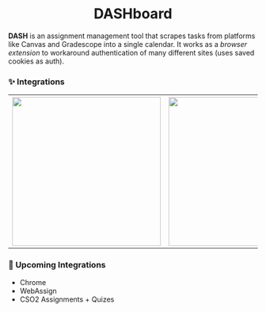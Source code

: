 <h1 align="center">DASHboard</h1>

**DASH** is an assignment management tool that scrapes tasks from platforms like Canvas and Gradescope into a single calendar. It works as a *browser extension* to workaround authentication of many different sites (uses saved cookies as auth).

### ✨ Integrations

<table>
  <th>
    <img src="https://github.com/JoshuaMarkle/uva-dashboard/blob/main/.github/canvas-banner.jpg" style="width: 300px">
  </th>
  <th>
    <img src="https://github.com/JoshuaMarkle/uva-dashboard/blob/main/.github/gradescope-banner.png" style="width: 300px">
  </th>
  <th>
    <img src="https://github.com/JoshuaMarkle/uva-dashboard/blob/main/.github/firefox-banner.png" style="width: 300px">
  </th>
</table>

### 📝 Upcoming Integrations

- Chrome
- WebAssign
- CSO2 Assignments + Quizes
